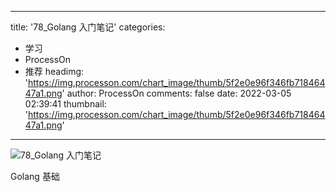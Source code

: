 
---
title: '78_Golang 入门笔记'
categories: 
 - 学习
 - ProcessOn
 - 推荐
headimg: 'https://img.processon.com/chart_image/thumb/5f2e0e96f346fb71846447a1.png'
author: ProcessOn
comments: false
date: 2022-03-05 02:39:41
thumbnail: 'https://img.processon.com/chart_image/thumb/5f2e0e96f346fb71846447a1.png'
---

<div>   
<img class="thumb" alt="78_Golang 入门笔记" src="https://img.processon.com/chart_image/thumb/5f2e0e96f346fb71846447a1.png" referrerpolicy="no-referrer">
<p>Golang 基础</p>  
</div>
            